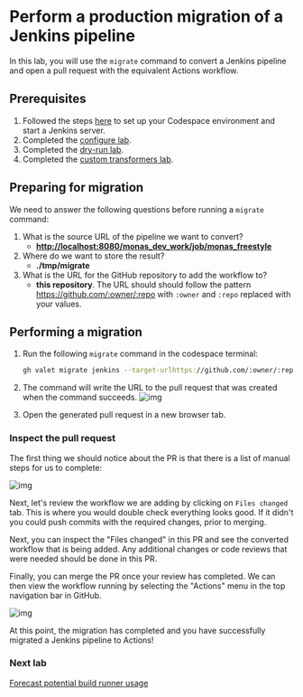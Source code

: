 # Perform a production migration of a Jenkins pipeline

In this lab, you will use the `migrate` command to convert a Jenkins pipeline and open a pull request with the equivalent Actions workflow.

## Prerequisites

1. Followed the steps [here](./readme.md#configure-your-codespace) to set up your Codespace environment and start a Jenkins server.
2. Completed the [configure lab](./1-configure-lab.md#configuring-credentials).
3. Completed the [dry-run lab](./3-dry-run.md).
4. Completed the [custom transformers lab](./4-custom-transformers.md).

## Preparing for migration

We need to answer the following questions before running a `migrate` command:

1. What is the source URL of the pipeline we want to convert?
    - __<http://localhost:8080/monas_dev_work/job/monas_freestyle>__
2. Where do we want to store the result?
    - __./tmp/migrate__
3. What is the URL for the GitHub repository to add the workflow to?
    - __this repository__. The URL should should follow the pattern <https://github.com/:owner/:repo> with `:owner` and `:repo` replaced with your values.

## Performing a migration

1. Run the following `migrate` command in the codespace terminal:

    ```bash
    gh valet migrate jenkins --target-urlhttps://github.com/:owner/:repo --output-dir ./tmp/migrate --source-url http://localhost:8080/job/monas_dev_work/job/monas_freestyle
    ```

2. The command will write the URL to the pull request that was created when the command succeeds.
    ![img](https://user-images.githubusercontent.com/19557880/185509412-ab64d92d-2a56-4d5a-bbb4-35a41a2ca48c.png)

3. Open the generated pull request in a new browser tab.

### Inspect the pull request

The first thing we should notice about the PR is that there is a list of manual steps for us to complete:

![img](https://user-images.githubusercontent.com/19557880/186784161-b7882ac4-ac99-4462-b69f-f49b9202527b.png)

Next, let's review the workflow we are adding by clicking on `Files changed` tab. This is where you would double check everything looks good. If it didn't you could push commits with the required changes, prior to merging.

Next, you can inspect the "Files changed" in this PR and see the converted workflow that is being added. Any additional changes or code reviews that were needed should be done in this PR.

Finally, you can merge the PR once your review has completed. We can then view the workflow running by selecting the "Actions" menu in the top navigation bar in GitHub.

![img](https://user-images.githubusercontent.com/19557880/185509704-90243ec5-e77f-4baf-a9b2-d9a4d9fda199.png)

At this point, the migration has completed and you have successfully migrated a Jenkins pipeline to Actions!

### Next lab

[Forecast potential build runner usage](6-forecast.md)

